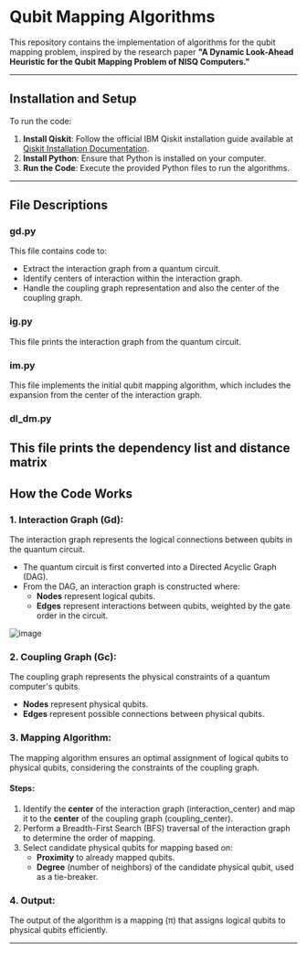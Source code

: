 # Qubit Mapping Algorithms

This repository contains the implementation of algorithms for the qubit mapping problem, inspired by the research paper **"A Dynamic Look-Ahead Heuristic for the Qubit Mapping Problem of NISQ Computers."**

---

## **Installation and Setup**

To run the code:
1. **Install Qiskit**: Follow the official IBM Qiskit installation guide available at [Qiskit Installation Documentation](https://docs.quantum.ibm.com/guides/install-qiskit).
2. **Install Python**: Ensure that Python is installed on your computer.
3. **Run the Code**: Execute the provided Python files to run the algorithms.

---

## **File Descriptions**

### **gd.py**
This file contains code to:
- Extract the interaction graph from a quantum circuit.
- Identify centers of interaction within the interaction graph.
- Handle the coupling graph representation and also the center of the coupling graph.

  
### **ig.py**
This file prints the interaction graph from the quantum circuit.

### **im.py**
This file implements the initial qubit mapping algorithm, which includes the expansion from the center of the interaction graph.

### **dl_dm.py**

This file prints the dependency list and distance matrix 
---

## **How the Code Works**

### **1. Interaction Graph (Gd):**
The interaction graph represents the logical connections between qubits in the quantum circuit.
- The quantum circuit is first converted into a Directed Acyclic Graph (DAG).
- From the DAG, an interaction graph is constructed where:
  - **Nodes** represent logical qubits.
  - **Edges** represent interactions between qubits, weighted by the gate order in the circuit.
 
  
![image](https://github.com/user-attachments/assets/349e75bb-ca78-4b34-a3cf-d825a35c5cb5)


### **2. Coupling Graph (Gc):**
The coupling graph represents the physical constraints of a quantum computer's qubits.
- **Nodes** represent physical qubits.
- **Edges** represent possible connections between physical qubits.

### **3. Mapping Algorithm:**
The mapping algorithm ensures an optimal assignment of logical qubits to physical qubits, considering the constraints of the coupling graph.

#### Steps:
1. Identify the **center** of the interaction graph (interaction_center) and map it to the **center** of the coupling graph (coupling_center).
2. Perform a Breadth-First Search (BFS) traversal of the interaction graph to determine the order of mapping.
3. Select candidate physical qubits for mapping based on:
   - **Proximity** to already mapped qubits.
   - **Degree** (number of neighbors) of the candidate physical qubit, used as a tie-breaker.

### **4. Output:**
The output of the algorithm is a mapping (π) that assigns logical qubits to physical qubits efficiently.

---
